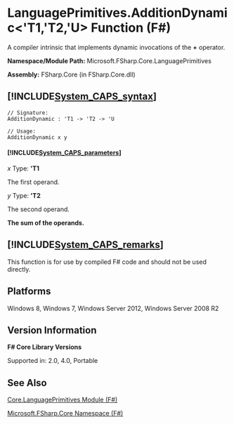 # LanguagePrimitives.AdditionDynamic<'T1,'T2,'U> Function (F#)

A compiler intrinsic that implements dynamic invocations of the **+** operator.

**Namespace/Module Path:** Microsoft.FSharp.Core.LanguagePrimitives

**Assembly:** FSharp.Core (in FSharp.Core.dll)


## [!INCLUDE[System_CAPS_syntax](//System/Token/System_CAPS_syntax_md.md)]

```
// Signature:
AdditionDynamic : 'T1 -> 'T2 -> 'U

// Usage:
AdditionDynamic x y
```

#### [!INCLUDE[System_CAPS_parameters](//System/Token/System_CAPS_parameters_md.md)]
*x*
Type: **'T1**


The first operand.


*y*
Type: **'T2**


The second operand.



**The sum of the operands.**
## [!INCLUDE[System_CAPS_remarks](//System/Token/System_CAPS_remarks_md.md)]
This function is for use by compiled F# code and should not be used directly.


## Platforms
Windows 8, Windows 7, Windows Server 2012, Windows Server 2008 R2


## Version Information
**F# Core Library Versions**

Supported in: 2.0, 4.0, Portable




## See Also
[Core.LanguagePrimitives Module &#40;F&#35;&#41;](Core.LanguagePrimitives+Module+28%F%2329%.md)

[Microsoft.FSharp.Core Namespace &#40;F&#35;&#41;](Microsoft.FSharp.Core+Namespace+28%F%2329%.md)

